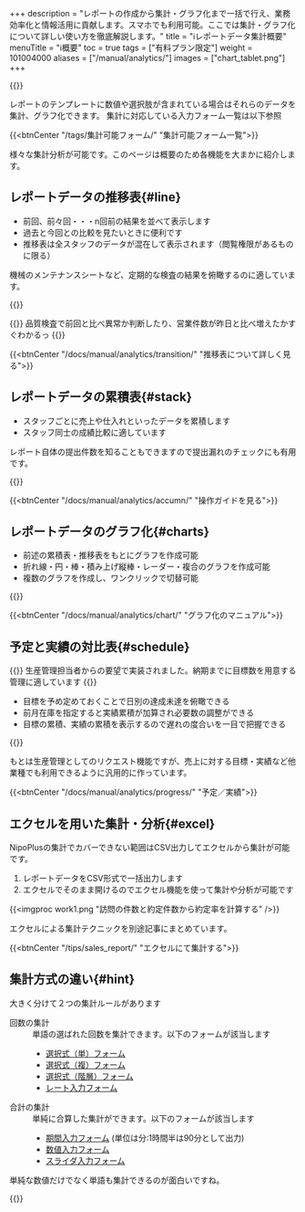 +++
description = "レポートの作成から集計・グラフ化まで一括で行え、業務効率化と情報活用に貢献します。スマホでも利用可能。ここでは集計・グラフ化について詳しい使い方を徹底解説します。"
title = "ℹ️レポートデータ集計概要"
menuTitle = "ℹ️概要"
toc = true
tags = ["有料プラン限定"]
weight = 101004000
aliases = ["/manual/analytics/"]
images = ["chart_tablet.png"]
+++

{{<icatch filename="chart" msg="レポートのグラフ化も簡単！複数作成できて切り替えもラクラク"  fontsize="30px" alice="ok">}}


レポートのテンプレートに数値や選択肢が含まれている場合はそれらのデータを集計、グラフ化できます。
集計に対応している入力フォーム一覧は以下参照

{{<btnCenter "/tags/集計可能フォーム/" "集計可能フォーム一覧">}}

様々な集計分析が可能です。このページは概要のため各機能を大まかに紹介します。

## レポートデータの推移表{#line}

- 前回、前々回・・・n回前の結果を並べて表示します
- 過去と今回との比較を見たいときに便利です
- 推移表は全スタッフのデータが混在して表示されます（閲覧権限があるものに限る）

機械のメンテナンスシートなど、定期的な検査の結果を俯瞰するのに適しています。

{{<appscreen filename="history" title="集計機能:レポート内のデータを時系列に見ることが可能。前回、前々回との比較に便利">}}

{{<alice pos="right" icon="here">}}
品質検査で前回と比べ異常か判断したり、営業件数が昨日と比べ増えたかすぐわかるっ
{{</alice>}}

{{<btnCenter "/docs/manual/analytics/transition/" "推移表について詳しく見る">}}

## レポートデータの累積表{#stack}

- スタッフごとに売上や仕入れといったデータを累積します
- スタッフ同士の成績比較に適しています

レポート自体の提出件数を知ることもできますので提出漏れのチェックにも有用です。

{{<appscreen filename="acc-table" title="レポートのデータを集計してグラフ化する">}}

{{<btnCenter "/docs/manual/analytics/accumn/" "操作ガイドを見る">}}

## レポートデータのグラフ化{#charts}

- 前述の累積表・推移表をもとにグラフを作成可能
- 折れ線・円・棒・積み上げ縦棒・レーダー・複合のグラフを作成可能
- 複数のグラフを作成し、ワンクリックで切替可能

{{<icatch filename="chart" msg="グラフはワンクリックでいつでも切替可"  fontsize="30px" alice="guide">}}

{{<btnCenter "/docs/manual/analytics/chart/" "グラフ化のマニュアル">}}

## 予定と実績の対比表{#schedule}

{{<info>}}
生産管理担当者からの要望で実装されました。納期までに目標数を用意する管理に適しています
{{</info>}}

- 目標を予め定めておくことで日別の達成未達を俯瞰できる
- 前月在庫を指定すると実績累積が加算され必要数の調整ができる
- 目標の累積、実績の累積を表示するので遅れの度合いを一目で把握できる

{{<icatch filename="list" msg="予定と実績・進捗の管理"  fontsize="30px" alice="guide">}}

もとは生産管理としてのリクエスト機能ですが、売上に対する目標・実績など他業種でも利用できるように汎用的に作っています。

{{<btnCenter "/docs/manual/analytics/progress/" "予定／実績">}}

## エクセルを用いた集計・分析{#excel}

NipoPlusの集計でカバーできない範囲はCSV出力してエクセルから集計が可能です。

1. レポートデータをCSV形式で一括出力します
1. エクセルでそのまま開けるのでエクセル機能を使って集計や分析が可能です

{{<imgproc work1.png "訪問の件数と約定件数から約定率を計算する" />}}

エクセルによる集計テクニックを別途記事にまとめています。

{{<btnCenter "/tips/sales_report/" "エクセルにて集計する">}}

## 集計方式の違い{#hint}

大きく分けて２つの集計ルールがあります
<dl class="basic">
<dt>回数の集計</dt>
<dd>
単語の選ばれた回数を集計できます。以下のフォームが該当します
<ul>
<li><a href="/docs/manual/initial-setting/template/selects/#plain">選択式（単）フォーム</a></li>
<li><a href="/docs/manual/initial-setting/template/selects/#multiple">選択式（複）フォーム</a></li>
<li><a href="//docs/manual/initial-setting/template/selects/#layerd">選択式（階層）フォーム</a></li>
<li><a href="/docs/manual/initial-setting/template/digital/#rate">レート入力フォーム</a></li>
</ul>
</dd>
<dt>合計の集計</dt>
<dd>
単純に合算した集計ができます。以下のフォームが該当します
<ul>
<li><a href="/docs/manual/initial-setting/template/datetimes/">期間入力フォーム</a> (単位は分:1時間半は90分として出力)</li>
<li><a href="/docs/manual/initial-setting/template/digital/#commonNumber">数値入力フォーム</a></li>
<li><a href="/docs/manual/initial-setting/template/digital/#slider">スライダ入力フォーム</a></li>
</ul>
</dl>

単純な数値だけでなく単語も集計できるのが面白いですね。

{{<appscreen filename="calc" title="集計が可能な入力フォームで構成されたレポート">}}
